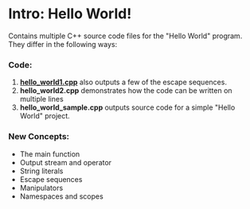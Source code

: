 # Intro: Hello World!

Contains multiple C++ source code files for the "Hello World" program. They differ in the following ways:

### Code:
1) **[hello_world1.cpp](hello_world1.cpp)** also outputs a few of the escape sequences. 
2) **hello_world2.cpp** demonstrates how the code can be written on multiple lines
3) **hello_world_sample.cpp** outputs source code for a simple "Hello World" project.

### New Concepts:
* The main function
* Output stream and operator
* String literals
* Escape sequences
* Manipulators
* Namespaces and scopes
